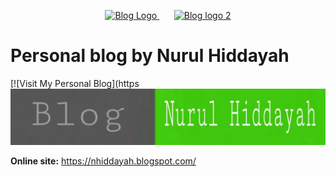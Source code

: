 <p align="center">
  <a href="https://nhiddayah.blogspot.com/" target="blank">
    <img src="xxxxx" height="90" alt="Blog Logo" />
  </a>
  <span>&nbsp;&nbsp;&nbsp;&nbsp;&nbsp;</span>
  <a href="https://github.com/nhiddayah" target="blank">
    <img src="xxxxx" height="90" alt="Blog logo 2" />
  </a>
</p>

# Personal blog by Nurul Hiddayah

[![Visit My Personal Blog](https
[![GitHub Workflow Status](https://github.com/nhiddayah/Javascript/blob/master/asset/Image%20File/visit-blog.jpg?raw=true?style=for-the-badge&label=Deploy)](https://github.com/nhiddayah/Javascript/actions?query=workflow:%22Deploy%22)

**Online site:** https://nhiddayah.blogspot.com/
